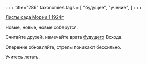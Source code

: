 +++
title="286"
taxonomies.tags = [
 "будущее",
 "учение",
]
+++

[Листы сада Мории 1 1924г](/agni/1924)

Новые, новые, новые соберутся.   

Считайте друзей, намечайте врата [будущего](/tags/будущее) Всхода.   

Оперение обновляйте, стрелы поникают бессильно.   

Учитесь летать.   


